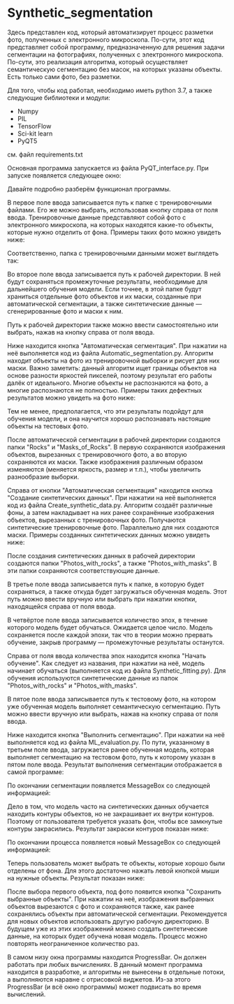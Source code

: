 # Synthetic_segmentation

Здесь представлен код, который автоматизирует процесс разметки фото, полученных с электронного микроскопа. По-сути, этот код представляет собой программу, предназначенную для решения задачи сегментации на фотографиях, полученных с электронного микроскопа. По-сути, это реализация алгоритма, который осуществляет семантическую сегментацию без масок, на которых указаны объекты. Есть только сами фото, без разметки.

Для того, чтобы код работал, необходимо иметь python 3.7, а также следующие библиотеки и модули:
- Numpy
- PIL
- TensorFlow
- Sci-kit learn
- PyQT5

см. файл requirements.txt

Основная программа запускается из файла PyQT_interface.py. При запуске появляется следующее окно:

Давайте подробно разберём функционал программы.

В первое поле ввода записывается путь к папке с тренировочными файлами. Его же можно выбрать, использовав кнопку справа от поля ввода. Тренировочные данные представляют собой фото с электронного микроскопа, на которых находятся какие-то объекты, которые нужно отделить от фона. Примеры таких фото можно увидеть ниже:

Соответственно, папка с тренировочными данными может выглядеть так:

Во второе поле ввода записывается путь к рабочей директории. В ней будут сохраняться промежуточные результаты, необходимые для дальнейшего обучения модели. Если точнее, в этой папке будут храниться отдельные фото объектов и их маски, созданные при автоматической сегментации, а также синтетические данные — сгенерированные фото и маски к ним.

Путь к рабочей директории также можно ввести самостоятельно или выбрать, нажав на кнопку справа от поля ввода.

Ниже находится кнопка "Автоматическая сегментация". При нажатии на неё выполняется код из файла Automatic_segmentation.py. Алгоритм находит объекты на фото из тренировочной выборки и рисует для них маски. Важно заметить: данный алгоритм ищет границы объектов на основе разности яркостей пикселей, поэтому результат его работы далёк от идеального. Многие объекты не распознаются на фото, а многие распознаются не полностью. Примеры таких дефектных результатов можно увидеть на фото ниже:

Тем не менее, предполагается, что эти результаты подойдут для обучения модели, и она научится хорошо распознавать настоящие объекты на тестовых фото.

После автоматической сегментации в рабочей директории создаются папки "Rocks" и "Masks_of_Rocks". В первую сохраняются изображения объектов, вырезанных с тренировочного фото, а во вторую сохраняются их маски. Также изображения различным образом изменяются (меняется яркость, размер и т.п.), чтобы увеличить разнообразие выборки.


Справа от кнопки "Автоматическая сегментация" находится кнопка "Создание синтетических данных". При нажатии на неё выполняется код из файла Create_synthetic_data.py. Алгоритм создаёт различные фоны, а затем накладывает на них ранее сохранённые изображения объектов, вырезанных с тренировочных фото. Получаются синтетические тренировочные фото. Параллельно для них создаются маски. Примеры созданных синтетических данных можно увидеть ниже:

После создания синтетических данных в рабочей директории создаются папки "Photos_with_rocks", а также "Photos_with_masks". В эти папки сохраняются соответствующие данные.

В третье поле ввода записывается путь к папке, в которую будет сохраняться, а также откуда будет загружаться обученная модель. Этот путь можно ввести вручную или выбрать при нажатии кнопки, находящейся справа от поля ввода.

В четвёртое поле ввода записывается количество эпох, в течение которого модель будет обучаться. Ожидается целое число. Модель сохраняется после каждой эпохи, так что в теории можно прервать обучение, закрыв программу — промежуточные результаты останутся.

Справа от поля ввода количества эпох находится кнопка "Начать обучение". Как следует из названия, при нажатии на неё, модель начинает обучаться (выполняется код из файла Synthetic_fitting.py). Для обучения используются синтетические данные из папок "Photos_with_rocks" и "Photos_with_masks".

В пятое поле ввода записывается путь к тестовому фото, на котором уже обученная модель выполняет семантическую сегментацию. Путь можно ввести вручную или выбрать, нажав на кнопку справа от поля ввода.

Ниже находится кнопка "Выполнить сегментацию". При нажатии на неё выполняется код из файла ML_evaluation.py. По пути, указанному в третьем поле ввода, загружается ранее обученная модель, которая выполняет сегментацию на тестовом фото, путь к которому указан в пятом поле ввода. Результат выполнения сегментации отображается в самой программе:

По окончании сегментации появляется MessageBox со следующей информацией:

Дело в том, что модель часто на синтетических данных обучается находить контуры объектов, но не закрашивает их внутри контуров. Поэтому от пользователя требуется указать фон, чтобы все замкнутые контуры закрасились. Результат закраски контуров показан ниже:

По окончании процесса появляется новый MessageBox со следующей информацией:

Теперь пользователь может выбрать те объекты, которые хорошо были отделены от фона. Для этого достаточно нажать левой кнопкой мыши на нужные объекты. Результат показан ниже:

После выбора первого объекта, под фото появится кнопка "Сохранить выбранные объекты". При нажатии на неё, изображения выбранных объектов вырезаются с фото и сохраняются также, как ранее сохранялись объекты при автоматической сегментации. Рекомендуется для новых объектов использовать другую рабочую директорию. В будущем уже из этих изображений можно создать синтетические данные, на которых будет обучена новая модель. Процесс можно повторять неограниченное количество раз.

В самом низу окна программы находится ProgressBar. Он должен работать при любых вычислениях. В данный момент программа находится в разработке, и алгоритмы не вынесены в отдельные потоки, а выполняются наравне с отрисовкой виджетов. Из-за этого ProgressBar (и всё окно программы) может подвисать во время вычислений.
